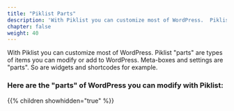 ```yaml
---
title: "Piklist Parts"
description: 'With Piklist you can customize most of WordPress.  Piklist "parts" are types of items you can modify or add to WordPress. Meta-boxes and settings are "parts". So are widgets and shortcodes for example.'
chapter: false
weight: 40
---
```


With Piklist you can customize most of WordPress.  Piklist "parts" are types of items you can modify or add to WordPress. Meta-boxes and settings are "parts". So are widgets and shortcodes for example.

### Here are the "parts" of WordPress you can modify with Piklist:

{{% children showhidden="true" %}}
